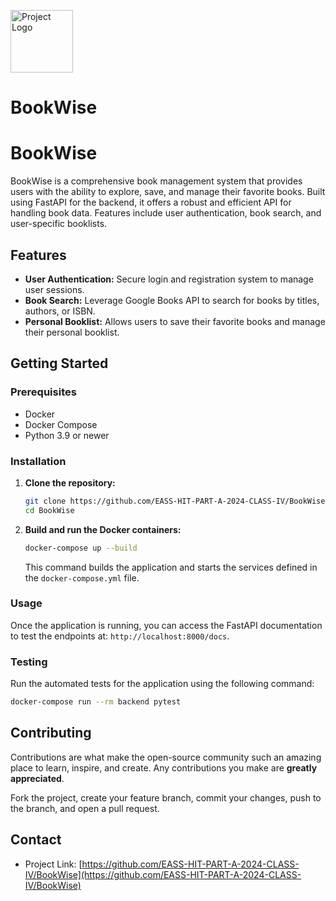 <p>
  <img src="https://github.com/EASS-HIT-PART-A-2024-CLASS-IV/BookWise/blob/main/frontend/public/favicon.ico" alt="Project Logo" width="100" height="100" /> <h1>BookWise</h1>
</p>


# BookWise

BookWise is a comprehensive book management system that provides users with the ability to explore, save, and manage their favorite books. Built using FastAPI for the backend, it offers a robust and efficient API for handling book data. Features include user authentication, book search, and user-specific booklists.

## Features

- **User Authentication:** Secure login and registration system to manage user sessions.
- **Book Search:** Leverage Google Books API to search for books by titles, authors, or ISBN.
- **Personal Booklist:** Allows users to save their favorite books and manage their personal booklist.

## Getting Started

### Prerequisites

- Docker
- Docker Compose
- Python 3.9 or newer

### Installation

1. **Clone the repository:**

   ```bash
   git clone https://github.com/EASS-HIT-PART-A-2024-CLASS-IV/BookWise.git
   cd BookWise
   ```

2. **Build and run the Docker containers:**

   ```bash
   docker-compose up --build
   ```

   This command builds the application and starts the services defined in the `docker-compose.yml` file.

### Usage

Once the application is running, you can access the FastAPI documentation to test the endpoints at: `http://localhost:8000/docs`.

### Testing

Run the automated tests for the application using the following command:

```bash
docker-compose run --rm backend pytest
```

## Contributing

Contributions are what make the open-source community such an amazing place to learn, inspire, and create. Any contributions you make are **greatly appreciated**.

Fork the project, create your feature branch, commit your changes, push to the branch, and open a pull request.

## Contact

- Project Link: [https://github.com/EASS-HIT-PART-A-2024-CLASS-IV/BookWise](https://github.com/EASS-HIT-PART-A-2024-CLASS-IV/BookWise)
